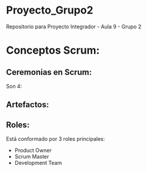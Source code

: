 # Proyecto_Grupo2
Repositorio para Proyecto Integrador - Aula 9 - Grupo 2

# Conceptos Scrum:

## Ceremonias en Scrum:
Son 4: 

## Artefactos: 

## Roles:
Está conformado por 3 roles principales: 
- Product Owner 
- Scrum Master  
- Development Team 
